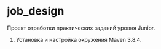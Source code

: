 # job_design
Проект отработки практических  заданий уровня Junior.
1. Установка и настройка окружения Maven 3.8.4.
